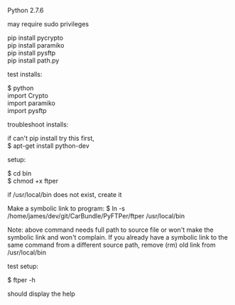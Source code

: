 Python 2.7.6

may require sudo privileges

pip install pycrypto <br />
pip install paramiko <br />
pip install pysftp <br />
pip install path.py

test installs:

$ python <br />
import Crypto <br />
import paramiko <br />
import pysftp

troubleshoot installs:

if can't pip install try this first, <br />
$ apt-get install python-dev

setup:

$ cd bin <br />
$ chmod +x ftper

if /usr/local/bin does not exist, create it

Make a symbolic link to program:
$ ln -s /home/james/dev/git/CarBundle/PyFTPer/ftper /usr/local/bin

Note: above command needs full path to source file or won't make the
symbolic link and won't complain. If you already have a symbolic link
to the same command from a different source path, remove (rm) old link
from /usr/local/bin

test setup:

$ ftper -h

should display the help
